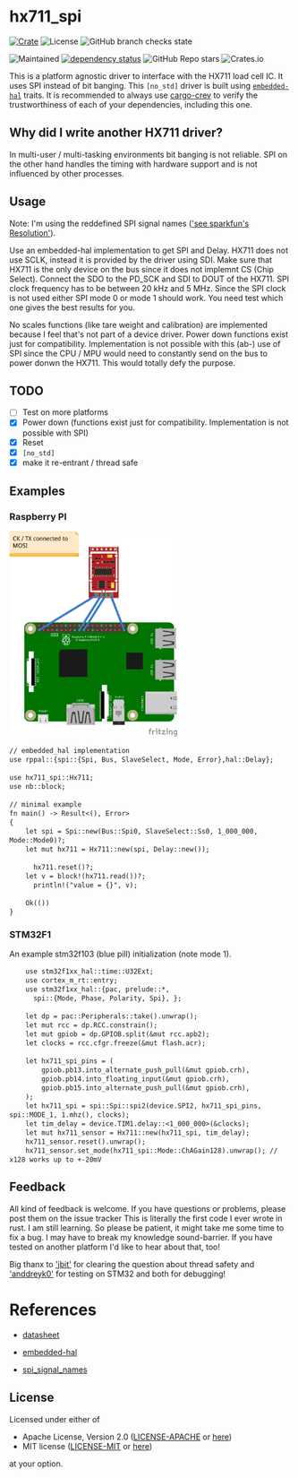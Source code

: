 # hx711_spi

[![Crate](https://img.shields.io/crates/v/hx711_spi?style=plastic)](https://crates.io/crates/hx711_spi)
![License](https://img.shields.io/crates/l/hx711_spi?style=plastic)
![GitHub branch checks state](https://img.shields.io/github/checks-status/crjeder/hx711_spi/release?style=plastic)
<!--![Docs](https://img.shields.io/docsrs/hx711_spi?style=plastic)-->
<!--![LOC](https://img.shields.io/tokei/lines/github/crjeder/hx711_spi?style=plastic)-->
![Maintained](https://img.shields.io/maintenance/yes/2022?style=plastic)
[![dependency status](https://deps.rs/repo/github/crjeder/hx711_spi/status.svg)](https://deps.rs/repo/github/crjeder/hx711_spi)
![GitHub Repo stars](https://img.shields.io/github/stars/crjeder/hx711_spi?style=plastic)
![Crates.io](https://img.shields.io/crates/d/hx711_spi?style=plastic)
<!-- [![crev reviews](https://web.crev.dev/rust-reviews/badge/crev_count/hx711_spi_bb.png)](https://web.crev.dev/rust-reviews/crate/hx711_spi/)-->

This is a platform agnostic driver to interface with the HX711 load cell IC. It uses SPI instead of bit banging.
This `[no_std]` driver is built using [`embedded-hal`][2] traits.
It is recommended to always use [cargo-crev](https://github.com/crev-dev/cargo-crev)
to verify the trustworthiness of each of your dependencies, including this one.

## Why did I write another HX711 driver?
In multi-user / multi-tasking environments bit banging is not reliable. SPI on the other hand handles the timing with hardware support and is not influenced by other processes.

## Usage
Note: I'm using the reddefined SPI signal names (['see sparkfun's Resolution'][3]).

Use an embedded-hal implementation to get SPI and Delay.
HX711 does not use SCLK, instead it is provided by the driver using SDI. Make sure
that HX711 is the only device on the bus since it does not implemnt CS (Chip Select).
Connect the SDO to the PD_SCK and SDI to DOUT of the HX711. SPI clock frequency
has to be between 20 kHz and 5 MHz.
Since the SPI clock is not used either SPI mode 0 or mode 1 should work. You need
test which one gives the best results for you.

No scales functions (like tare weight and calibration) are implemented because I feel that's not part of a device driver.
Power down functions exist just for compatibility. Implementation is not possible with this (ab-) use of SPI since the CPU / MPU would need to constantly send on the bus to power donwn the HX711. This would totally defy the purpose.

## TODO

  - [ ] Test on more platforms
  - [X] Power down (functions exist just for compatibility. Implementation is not possible with SPI)
  - [X] Reset
  - [X] `[no_std]`
  - [X] make it re-entrant / thread safe

## Examples
### Raspberry PI
[<img src="examples/hx711_spi_bb.png" width="300">](examples/hx711_spi.fzz)
```text
// embedded_hal implementation
use rppal::{spi::{Spi, Bus, SlaveSelect, Mode, Error},hal::Delay};

use hx711_spi::Hx711;
use nb::block;

// minimal example
fn main() -> Result<(), Error>
{
    let spi = Spi::new(Bus::Spi0, SlaveSelect::Ss0, 1_000_000, Mode::Mode0)?;
    let mut hx711 = Hx711::new(spi, Delay::new());

	  hx711.reset()?;
    let v = block!(hx711.read())?;
 	  println!("value = {}", v);

    Ok(())
}
```

### STM32F1
An example stm32f103 (blue pill) initialization (note mode 1).

```text
    use stm32f1xx_hal::time::U32Ext;
    use cortex_m_rt::entry;
    use stm32f1xx_hal::{pac, prelude::*,
      spi::{Mode, Phase, Polarity, Spi}, };

    let dp = pac::Peripherals::take().unwrap();
    let mut rcc = dp.RCC.constrain();
    let mut gpiob = dp.GPIOB.split(&mut rcc.apb2);
    let clocks = rcc.cfgr.freeze(&mut flash.acr);

    let hx711_spi_pins = (
        gpiob.pb13.into_alternate_push_pull(&mut gpiob.crh),
        gpiob.pb14.into_floating_input(&mut gpiob.crh),
        gpiob.pb15.into_alternate_push_pull(&mut gpiob.crh),
    );
    let hx711_spi = spi::Spi::spi2(device.SPI2, hx711_spi_pins, spi::MODE_1, 1.mhz(), clocks);
    let tim_delay = device.TIM1.delay::<1_000_000>(&clocks);
    let mut hx711_sensor = Hx711::new(hx711_spi, tim_delay);
    hx711_sensor.reset().unwrap();
    hx711_sensor.set_mode(hx711_spi::Mode::ChAGain128).unwrap(); // x128 works up to +-20mV
```


## Feedback
All kind of feedback is welcome. If you have questions or problems, please post them on the issue tracker
This is literally the first code I ever wrote in rust. I am still learning. So please be patient, it might take me some time to fix a bug. I may have to break my knowledge sound-barrier.
If you have tested on another platform I'd like to hear about that, too!

Big thanx to ['jbit'](https://github.com/jbit) for clearing the question about thread safety
and ['anddreyk0'](https://github.com/andreyk0) for testing on STM32 and both for debugging!


# References

  - [datasheet][1]

[1]: https://cdn.sparkfun.com/datasheets/Sensors/ForceFlex/hx711_english.pdf

  - [embedded-hal][2]

[2]: https://github.com/rust-embedded/embedded-hal

  - [spi_signal_names][3]

[3]: https://www.sparkfun.com/spi_signal_names

## License

Licensed under either of

  - Apache License, Version 2.0 ([LICENSE-APACHE](LICENSE-APACHE) or
  [here](http://www.apache.org/licenses/LICENSE-2.0))
  - MIT license ([LICENSE-MIT](LICENSE-MIT) or [here](http://opensource.org/licenses/MIT))

at your option.
